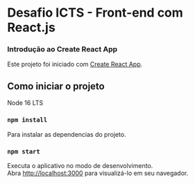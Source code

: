 # Desafio ICTS - Front-end com React.js

### Introdução ao Create React App

Este projeto foi iniciado com [Create React App](https://github.com/facebook/create-react-app).

## Como iniciar o projeto

Node 16 LTS

### `npm install`

Para instalar as dependencias do projeto.

### `npm start`

Executa o aplicativo no modo de desenvolvimento.\
Abra [http://localhost:3000](http://localhost:3000) para visualizá-lo em seu navegador.

